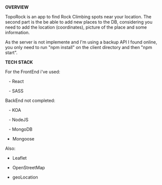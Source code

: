 **OVERVIEW**

TopoRock is an app to find Rock Climbing spots near your location. The second part is the be able to add new places to the DB, considering you need to add the location (coordinates), picture of the place and some information.

As the server is not implemente and I'm using a backup API I found online, you only need to run "npm install" on the client directory and then "npm start".

**TECH STACK**

For the FrontEnd i've used:

   - React

   - SASS

BackEnd not completed:

   - KOA

   - NodeJS

   - MongoDB

   - Mongoose
   
Also: 
   - Leaflet
   
   - OpenStreetMap

   - geoLocation
